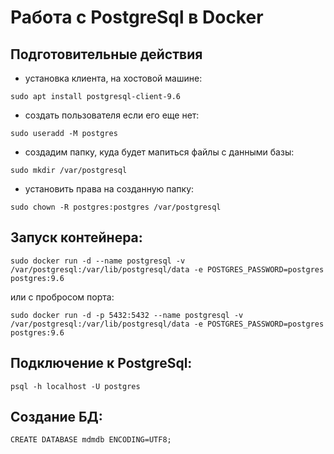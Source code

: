 # Работа с PostgreSql в Docker
## Подготовительные действия
- установка клиента, на хостовой машине: 
<pre><code>sudo apt install postgresql-client-9.6</code></pre>

- создать пользователя если его еще нет: 
<pre><code>sudo useradd -M postgres</code></pre>

- создадим папку, куда будет мапиться файлы с данными базы: 
<pre><code>sudo mkdir /var/postgresql</code></pre>

- установить права на созданную папку: 
<pre><code>sudo chown -R postgres:postgres /var/postgresql</code></pre>

## Запуск контейнера:
<pre><code>sudo docker run -d --name postgresql -v /var/postgresql:/var/lib/postgresql/data -e POSTGRES_PASSWORD=postgres postgres:9.6</code></pre>
или с пробросом порта:
<pre><code>sudo docker run -d -p 5432:5432 --name postgresql -v /var/postgresql:/var/lib/postgresql/data -e POSTGRES_PASSWORD=postgres postgres:9.6</code></pre>

## Подключение к PostgreSql:
<pre><code>psql -h localhost -U postgres</code></pre>

## Создание БД:
<pre><code>CREATE DATABASE mdmdb ENCODING=UTF8;</code></pre>